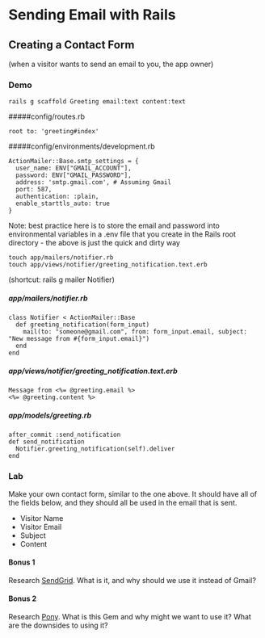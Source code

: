 # Sending Email with Rails

## Creating a Contact Form

(when a visitor wants to send an email to you, the app owner)

### Demo

    rails g scaffold Greeting email:text content:text

#####config/routes.rb

    root to: 'greeting#index'

#####config/environments/development.rb

    ActionMailer::Base.smtp_settings = {
      user_name: ENV["GMAIL_ACCOUNT"],
      password: ENV["GMAIL_PASSWORD"],
      address: 'smtp.gmail.com', # Assuming Gmail
      port: 587,
      authentication: :plain,
      enable_starttls_auto: true
    }

Note: best practice here is to store the email and password into environmental variables in a .env file that you create in the Rails root directory - the above is just the quick and dirty way

    touch app/mailers/notifier.rb
    touch app/views/notifier/greeting_notification.text.erb

(shortcut: rails g mailer Notifier)

##### app/mailers/notifier.rb

    class Notifier < ActionMailer::Base
      def greeting_notification(form_input)
        mail(to: "someone@gmail.com", from: form_input.email, subject: "New message from #{form_input.email}")
      end
    end

##### app/views/notifier/greeting_notification.text.erb

    Message from <%= @greeting.email %>
    <%= @greeting.content %>

##### app/models/greeting.rb

    after_commit :send_notification
    def send_notification
      Notifier.greeting_notification(self).deliver
    end


### Lab

Make your own contact form, similar to the one above. It should have all of the fields below, and they should all be used in the email that is sent.

* Visitor Name
* Visitor Email
* Subject
* Content

#### Bonus 1 

Research [SendGrid](http://sendgrid.com/). What is it, and why should we use it instead of Gmail?

#### Bonus 2 

Research [Pony](https://github.com/benprew/pony). What is this Gem and why might we want to use it? What are the downsides to using it? 



